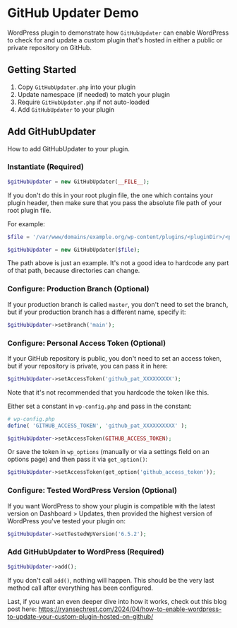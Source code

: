 # GitHub Updater Demo

WordPress plugin to demonstrate how `GitHubUpdater` can enable WordPress to check for and update a custom plugin that's hosted in either a public or private repository on GitHub.

## Getting Started

1. Copy `GitHubUpdater.php` into your plugin
2. Update namespace (if needed) to match your plugin
3. Require `GitHubUpdater.php` if not auto-loaded
4. Add `GitHubUpdater` to your plugin

## Add GitHubUpdater

How to add GitHubUpdater to your plugin.

### Instantiate (Required)

```php
$gitHubUpdater = new GitHubUpdater(__FILE__);
```

If you don't do this in your root plugin file, the one which contains your plugin header, then make sure that you pass the absolute file path of your root plugin file.

For example:

```php
$file = '/var/www/domains/example.org/wp-content/plugins/<pluginDir>/<pluginFilename>.php';

$gitHubUpdater = new GitHubUpdater($file);
```

The path above is just an example. It's not a good idea to hardcode any part of that path, because directories can change.

### Configure: Production Branch (Optional)

If your production branch is called `master`, you don't need to set the branch, but if your production branch has a different name, specify it:

```php
$gitHubUpdater->setBranch('main');
```

### Configure: Personal Access Token (Optional)

If your GitHub repository is public, you don't need to set an access token, but if your repository is private, you can pass it in here:

```php
$gitHubUpdater->setAccessToken('github_pat_XXXXXXXXX');
```

Note that it's not recommended that you hardcode the token like this.

Either set a constant in `wp-config.php` and pass in the constant:

```php
# wp-config.php
define( 'GITHUB_ACCESS_TOKEN', 'github_pat_XXXXXXXXXX' );
```

```php
$gitHubUpdater->setAccessToken(GITHUB_ACCESS_TOKEN);
```

Or save the token in `wp_options` (manually or via a settings field on an options page) and then pass it via `get_option()`:

```php
$gitHubUpdater->setAccessToken(get_option('github_access_token'));
```

### Configure: Tested WordPress Version (Optional)

If you want WordPress to show your plugin is compatible with the latest version on Dashboard > Updates, then provided the highest version of WordPress you've tested your plugin on:

```php
$gitHubUpdater->setTestedWpVersion('6.5.2');
```

### Add GitHubUpdater to WordPress (Required)

```php
$gitHubUpdater->add();
```

If you don't call `add()`, nothing will happen. This should be the very last method call after everything has been configured.

Last, if you want an even deeper dive into how it works, check out this blog post here: https://ryansechrest.com/2024/04/how-to-enable-wordpress-to-update-your-custom-plugin-hosted-on-github/